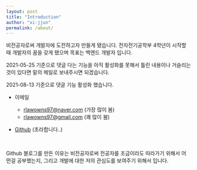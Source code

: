 ```yaml
---
layout: post
title: "Introduction"
author: "xi-jjun"
permalink: /about/
---
```


비전공자로써 개발자에 도전하고자 만들게 됐습니다. 전자전기공학부 4학년이 시작할 때 개발자의 꿈을 갖게 됐으며 목표는 백엔드 개발자 입니다.

2021-05-25 기준으로 댓글 다는 기능을 아직 활성화를 못해서 틀린 내용이나 거슬리는 것이 있다면 밑의 메일로 보내주시면 되겠습니다.

2021-08-13 기준으로 댓글 기능 활성화 했습니다.

* 이메일 
  * rlawowns97@naver.com (가장 많이 봄)
  * rlawowns97@gmail.com (꽤 많이 봄)

* [Github](https://github.com/xi-jjun) (초라합니다..)

<br>

Github 블로그를 만든 이유는 비전공자로써 전공자를 조금이라도 따라가기 위해서 어떤걸 공부했는지, 그리고 개발에 대한 저의 관심도를 보여주기 위해서 입니다.

